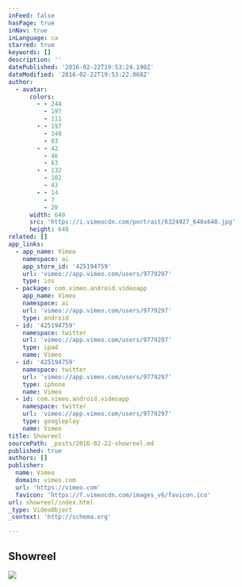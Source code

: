 ```yaml
---
inFeed: false
hasPage: true
inNav: true
inLanguage: ca
starred: true
keywords: []
description: ''
datePublished: '2016-02-22T19:53:24.190Z'
dateModified: '2016-02-22T19:53:22.068Z'
author:
  - avatar:
      colors:
        - - 244
          - 197
          - 111
        - - 197
          - 148
          - 83
        - - 42
          - 46
          - 63
        - - 132
          - 102
          - 43
        - - 14
          - 7
          - 20
      width: 640
      src: 'https://i.vimeocdn.com/portrait/6324927_640x640.jpg'
      height: 640
related: []
app_links:
  - app_name: Vimeo
    namespace: ai
    app_store_id: '425194759'
    url: 'vimeo://app.vimeo.com/users/9779297'
    type: ios
  - package: com.vimeo.android.videoapp
    app_name: Vimeo
    namespace: ai
    url: 'vimeo://app.vimeo.com/users/9779297'
    type: android
  - id: '425194759'
    namespace: twitter
    url: 'vimeo://app.vimeo.com/users/9779297'
    type: ipad
    name: Vimeo
  - id: '425194759'
    namespace: twitter
    url: 'vimeo://app.vimeo.com/users/9779297'
    type: iphone
    name: Vimeo
  - id: com.vimeo.android.videoapp
    namespace: twitter
    url: 'vimeo://app.vimeo.com/users/9779297'
    type: googleplay
    name: Vimeo
title: Showreel
sourcePath: _posts/2016-02-22-showreel.md
published: true
authors: []
publisher:
  name: Vimeo
  domain: vimeo.com
  url: 'https://vimeo.com'
  favicon: 'https://f.vimeocdn.com/images_v6/favicon.ico'
url: showreel/index.html
_type: VideoObject
_context: 'http://schema.org'

---
```

<article style=""><h1>Showreel</h1><img src="https://s3-us-west-2.amazonaws.com/the-grid-img/p/436bc9d10df5d82901ffea6f151a3ab1208d086e.jpg" /></article>